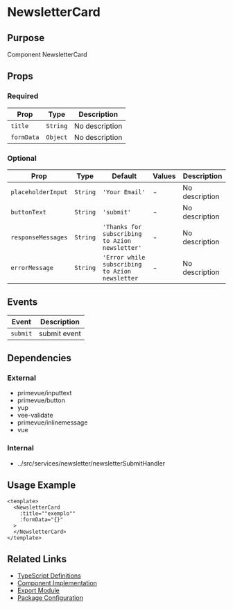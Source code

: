 # NewsletterCard

## Purpose

Component NewsletterCard

## Props

### Required

| Prop       | Type     | Description    |
| ---------- | -------- | -------------- |
| `title`    | `String` | No description |
| `formData` | `Object` | No description |

### Optional

| Prop               | Type     | Default                                        | Values | Description    |
| ------------------ | -------- | ---------------------------------------------- | ------ | -------------- |
| `placeholderInput` | `String` | `'Your Email'`                                 | -      | No description |
| `buttonText`       | `String` | `'submit'`                                     | -      | No description |
| `responseMessages` | `String` | `'Thanks for subscribing to Azion newsletter'` | -      | No description |
| `errorMessage`     | `String` | `'Error while subscribing to Azion newsletter` | -      | No description |

## Events

| Event    | Description  |
| -------- | ------------ |
| `submit` | submit event |

## Dependencies

### External

- primevue/inputtext
- primevue/button
- yup
- vee-validate
- primevue/inlinemessage
- vue

### Internal

- ../src/services/newsletter/newsletterSubmitHandler

## Usage Example

```vue
<template>
  <NewsletterCard
    :title=""exemplo""
    :formData="{}"
  >
  </NewsletterCard>
</template>
```

## Related Links

- [TypeScript Definitions](./NewsletterCard.d.ts)
- [Component Implementation](./NewsletterCard.vue)
- [Export Module](./newslettercard.js)
- [Package Configuration](./package.json)
